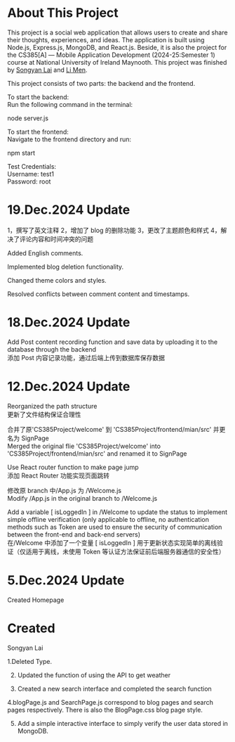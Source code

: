 # About This Project

This project is a social web application that allows users to create and share their thoughts, experiences, and ideas. The application is built using Node.js, Express.js, MongoDB, and React.js. Beside, it is also the project for the CS385[A] — Mobile Application Development (2024-25:Semester 1) course at National University of Ireland Maynooth. This project was finished by [Songyan Lai](https://github.com/SongyanLai) and [Li Men](https://github.com/TymeoL1).

This project consists of two parts: the backend and the frontend.<br>

To start the backend:<br>
Run the following command in the terminal:<br>

node server.js<br>

To start the frontend:<br>
Navigate to the frontend directory and run:<br>

npm start<br>

Test Credentials:<br>
Username: test1<br>
Password: root

# 19.Dec.2024 Update <br>

1，撰写了英文注释 2，增加了 blog 的删除功能 3，更改了主题颜色和样式 4，解决了评论内容和时间冲突的问题

Added English comments.

Implemented blog deletion functionality.

Changed theme colors and styles.

Resolved conflicts between comment content and timestamps.

# 18.Dec.2024 Update <br>

Add Post content recording function and save data by uploading it to the database through the backend<br>
添加 Post 内容记录功能，通过后端上传到数据库保存数据

# 12.Dec.2024 Update <br>

Reorganized the path structure <br>
更新了文件结构保证合理性<br>

合并了原'CS385Project/welcome' 到 'CS385Project/frontend/mian/src' 并更名为 SignPage <br>
Merged the original flie 'CS385Project/welcome' into 'CS385Project/frontend/mian/src' and renamed it to SignPage

Use React router function to make page jump <br>
添加 React Router 功能实现页面跳转

修改原 branch 中/App.js 为 /Welcome.js <br>
Modify /App.js in the original branch to /Welcome.js

Add a variable [ isLoggedIn ] in /Welcome to update the status to implement simple offline verification (only applicable to offline, no authentication methods such as Token are used to ensure the security of communication between the front-end and back-end servers) <br>
在/Welcome 中添加了一个变量 [ isLoggedIn ] 用于更新状态实现简单的离线验证（仅适用于离线，未使用 Token 等认证方法保证前后端服务器通信的安全性）

# 5.Dec.2024 Update

Created Homepage

# Created

Songyan Lai

1.Deleted Type.

2. Updated the function of using the API to get weather

3. Created a new search interface and completed the search function

4.blogPage.js and SearchPage.js correspond to blog pages and search pages respectively. There is also the BlogPage.css blog page style.

5. Add a simple interactive interface to simply verify the user data stored in MongoDB.
